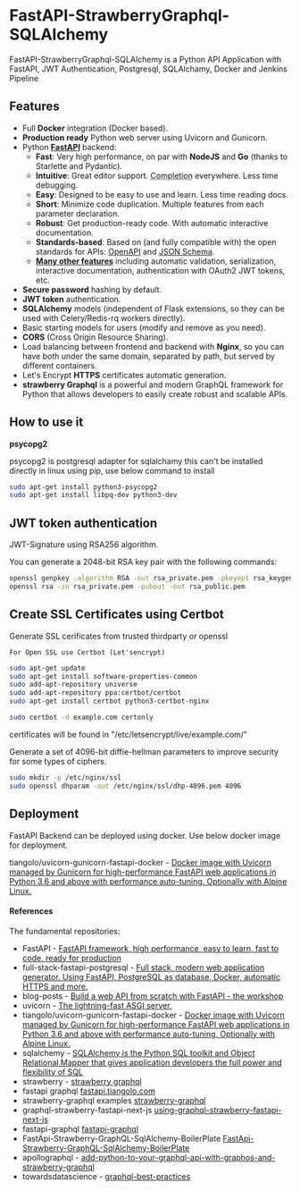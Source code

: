 # FastAPI-StrawberryGraphql-SQLAlchemy

FastAPI-StrawberryGraphql-SQLAlchemy is a Python API Application with FastAPI, JWT Authentication,
Postgresql, SQLAlchamy, Docker and Jenkins Pipeline

## Features

* Full **Docker** integration (Docker based).
* **Production ready** Python web server using Uvicorn and Gunicorn.
* Python <a href="https://github.com/tiangolo/fastapi" class="external-link" target="_blank">**FastAPI**</a> backend:
    * **Fast**: Very high performance, on par with **NodeJS** and **Go** (thanks to Starlette and Pydantic).
    * **Intuitive**: Great editor support. <abbr title="also known as auto-complete, autocompletion, IntelliSense">Completion</abbr> everywhere. Less time debugging.
    * **Easy**: Designed to be easy to use and learn. Less time reading docs.
    * **Short**: Minimize code duplication. Multiple features from each parameter declaration.
    * **Robust**: Get production-ready code. With automatic interactive documentation.
    * **Standards-based**: Based on (and fully compatible with) the open standards for APIs: <a href="https://github.com/OAI/OpenAPI-Specification" class="external-link" target="_blank">OpenAPI</a> and <a href="http://json-schema.org/" class="external-link" target="_blank">JSON Schema</a>.
    * <a href="https://fastapi.tiangolo.com/features/" class="external-link" target="_blank">**Many other features**</a> including automatic validation, serialization, interactive documentation, authentication with OAuth2 JWT tokens, etc.
* **Secure password** hashing by default.
* **JWT token** authentication.
* **SQLAlchemy** models (independent of Flask extensions, so they can be used with Celery/Redis-rq workers directly).
* Basic starting models for users (modify and remove as you need).
* **CORS** (Cross Origin Resource Sharing).
* Load balancing between frontend and backend with **Nginx**, so you can have both under the same domain, separated by path, but served by different containers.
* Let's Encrypt **HTTPS** certificates automatic generation.
* **strawberry Graphql** is a powerful and modern GraphQL framework for Python that allows developers to easily create robust and scalable APIs.

## How to use it

**psycopg2**

psycopg2 is postgresql adapter for sqlalchamy this can't be installed directly
in linux using pip, use below command to install

```bash 
sudo apt-get install python3-psycopg2
sudo apt-get install libpq-dev python3-dev
```

## JWT token authentication

JWT-Signature using RSA256 algorithm.

You can generate a 2048-bit RSA key pair with the following commands:

```bash
openssl genpkey -algorithm RSA -out rsa_private.pem -pkeyopt rsa_keygen_bits:2048
openssl rsa -in rsa_private.pem -pubout -out rsa_public.pem
```

## Create SSL Certificates using Certbot

Generate SSL cerificates from trusted thirdparty or openssl

	For Open SSL use Certbot (Let'sencrypt)
```bash
sudo apt-get update
sudo apt-get install software-properties-common
sudo add-apt-repository universe
sudo add-apt-repository ppa:certbot/certbot
sudo apt-get install certbot python3-certbot-nginx

sudo certbot -d example.com certonly
```
certificates will be found in "/etc/letsencrypt/live/example.com/"

Generate a set of 4096-bit diffie-hellman parameters to improve security for some types of ciphers. 
```bash
sudo mkdir -p /etc/nginx/ssl
sudo openssl dhparam -out /etc/nginx/ssl/dhp-4096.pem 4096
```

## Deployment

FastAPI Backend can be deployed using docker. Use below docker image for deployment.

tiangolo/uvicorn-gunicorn-fastapi-docker - [Docker image with Uvicorn managed by Gunicorn for high-performance FastAPI web applications in Python 3.6 and above with performance auto-tuning. Optionally with Alpine Linux.](https://github.com/tiangolo/uvicorn-gunicorn-fastapi-docker)


#### References

The fundamental repositories:
- FastAPI - [FastAPI framework, high performance, easy to learn, fast to code, ready for production](https://fastapi.tiangolo.com/)
- full-stack-fastapi-postgresql - [Full stack, modern web application generator. Using FastAPI, PostgreSQL as database, Docker, automatic HTTPS and more.](https://github.com/tiangolo/full-stack-fastapi-postgresql)
- blog-posts - [Build a web API from scratch with FastAPI - the workshop](https://github.com/tiangolo/blog-posts/tree/master/pyconby-web-api-from-scratch-with-fastapi)
- uvicorn - [The lightning-fast ASGI server.](https://www.uvicorn.org/deployment/)
- tiangolo/uvicorn-gunicorn-fastapi-docker - [Docker image with Uvicorn managed by Gunicorn for high-performance FastAPI web applications in Python 3.6 and above with performance auto-tuning. Optionally with Alpine Linux.](https://github.com/tiangolo/uvicorn-gunicorn-fastapi-docker)
- sqlalchemy - [SQLAlchemy is the Python SQL toolkit and Object Relational Mapper that gives application developers the full power and flexibility of SQL](https://www.sqlalchemy.org/)
- strawberry - [strawberry graphql](https://strawberry.rocks/)
- fastapi graphql [fastapi.tiangolo.com](https://fastapi.tiangolo.com/how-to/graphql/)
- strawberry-graphql examples [strawberry-graphql](https://github.com/strawberry-graphql/examples)
- graphql-strawberry-fastapi-next-js [using-graphql-strawberry-fastapi-next-js](https://blog.logrocket.com/using-graphql-strawberry-fastapi-next-js)
- fastapi-graphql [fastapi-graphql](https://testdriven.io/blog/fastapi-graphql/)
- FastApi-Strawberry-GraphQL-SqlAlchemy-BoilerPlate [FastApi-Strawberry-GraphQL-SqlAlchemy-BoilerPlate](https://github.com/syedfaisalsaleeem/FastApi-Strawberry-GraphQL-SqlAlchemy-BoilerPlate)
- apollographql - [add-python-to-your-graphql-api-with-graphos-and-strawberry-graphql](https://www.apollographql.com/blog/add-python-to-your-graphql-api-with-graphos-and-strawberry-graphql)
- towardsdatascience - [graphql-best-practices](https://towardsdatascience.com/graphql-best-practices-3fda586538c4)
